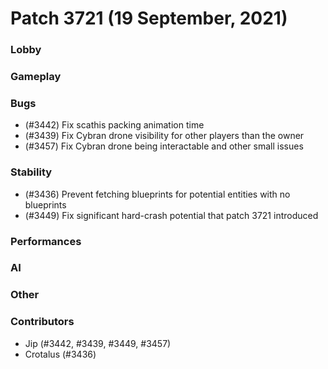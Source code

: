 Patch 3721 (19 September, 2021)
============================

### Lobby

### Gameplay

### Bugs
 - (#3442) Fix scathis packing animation time
 - (#3439) Fix Cybran drone visibility for other players than the owner
 - (#3457) Fix Cybran drone being interactable and other small issues

### Stability
 - (#3436) Prevent fetching blueprints for potential entities with no blueprints
 - (#3449) Fix significant hard-crash potential that patch 3721 introduced

### Performances

### AI

### Other

### Contributors
 - Jip (#3442, #3439, #3449, #3457)
 - Crotalus (#3436)
